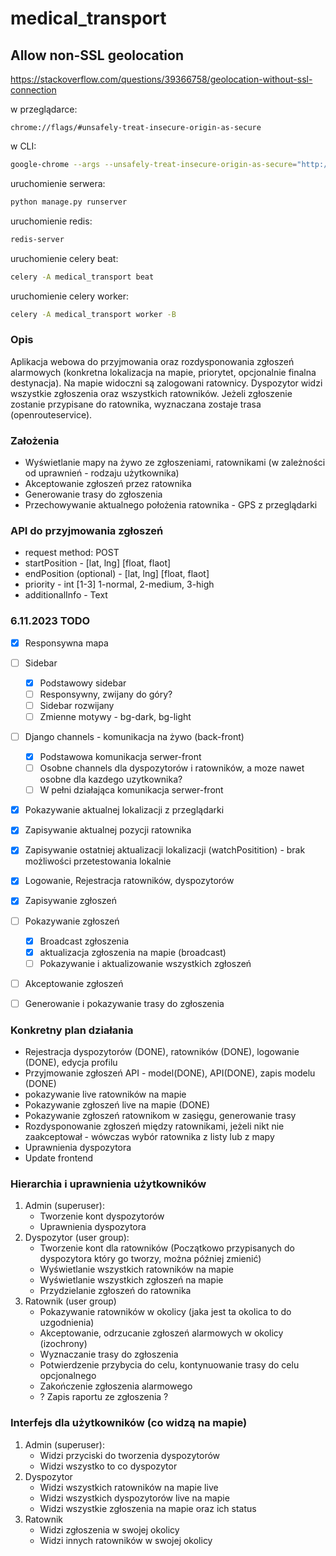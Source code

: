# medical_transport

## Allow non-SSL geolocation
https://stackoverflow.com/questions/39366758/geolocation-without-ssl-connection

w przeglądarce:
```
chrome://flags/#unsafely-treat-insecure-origin-as-secure
```
w CLI:
```bash
google-chrome --args --unsafely-treat-insecure-origin-as-secure="http://whatever.test"
```

uruchomienie serwera:
```bash
python manage.py runserver
```

uruchomienie redis:
```bash
redis-server
```

uruchomienie celery beat:
```bash
celery -A medical_transport beat
```

uruchomienie celery worker:
```bash
celery -A medical_transport worker -B
```




### Opis
Aplikacja webowa do przyjmowania oraz rozdysponowania zgłoszeń alarmowych (konkretna lokalizacja na mapie, priorytet, opcjonalnie finalna destynacja). Na mapie widoczni są zalogowani ratownicy. Dyspozytor widzi wszystkie zgłoszenia oraz wszystkich ratowników. Jeżeli zgłoszenie zostanie przypisane do ratownika, wyznaczana zostaje trasa (openrouteservice).

### Założenia
- Wyświetlanie mapy na żywo ze zgłoszeniami, ratownikami (w zależności od uprawnień - rodzaju użytkownika)
- Akceptowanie zgłoszeń przez ratownika
- Generowanie trasy do zgłoszenia
- Przechowywanie aktualnego położenia ratownika - GPS z przeglądarki

### API do przyjmowania zgłoszeń
- request method: POST
- startPosition - [lat, lng] [float, flaot]
- endPosition (optional) - [lat, lng] [float, flaot]
- priority - int [1-3] 1-normal, 2-medium, 3-high
- additionalInfo - Text


### 6.11.2023 TODO
- [x] Responsywna mapa 
- [ ] Sidebar
  - [x] Podstawowy sidebar
  - [ ] Responsywny, zwijany do góry?
  - [ ] Sidebar rozwijany
  - [ ] Zmienne motywy - bg-dark, bg-light
- [ ] Django channels - komunikacja na żywo (back-front)
  - [x] Podstawowa komunikacja serwer-front
  - [ ] Osobne channels dla dyspozytorów i ratowników, a moze nawet osobne dla kazdego uzytkownika?
  - [ ] W pełni działająca komunikacja serwer-front
- [x] Pokazywanie aktualnej lokalizacji z przeglądarki
- [x] Zapisywanie aktualnej pozycji ratownika
- [x] Zapisywanie ostatniej aktualizacji lokalizacji (watchPositition) - brak możliwości przetestowania lokalnie
- [x] Logowanie, Rejestracja ratowników, dyspozytorów
- [x] Zapisywanie zgłoszeń
- [ ] Pokazywanie zgłoszeń
  - [x] Broadcast zgłoszenia
  - [x] aktualizacja zgłoszenia na mapie (broadcast)
  - [ ] Pokazywanie i aktualizowanie wszystkich zgłoszeń
- [ ] Akceptowanie zgłoszeń
- [ ] Generowanie i pokazywanie trasy do zgłoszenia


### Konkretny plan działania
 - Rejestracja dyspozytorów (DONE), ratowników (DONE), logowanie (DONE), edycja profilu
 - Przyjmowanie zgłoszeń API - model(DONE), API(DONE), zapis modelu (DONE)
 - pokazywanie live ratowników na mapie
 - Pokazywanie zgłoszeń live na mapie (DONE)
 - Pokazywanie zgłoszeń ratownikom w zasięgu, generowanie trasy
 - Rozdysponowanie zgłoszeń między ratownikami, jeżeli nikt nie zaakceptował - wówczas wybór ratownika z listy lub z mapy
 - Uprawnienia dyspozytora
 - Update frontend


### Hierarchia i uprawnienia użytkowników
1. Admin (superuser):
   - Tworzenie kont dyspozytorów
   - Uprawnienia dyspozytora
2. Dyspozytor (user group):
   - Tworzenie kont dla ratowników (Początkowo przypisanych do dyspozytora który go tworzy, można później zmienić)
   - Wyświetlanie wszystkich ratowników na mapie
   - Wyświetlanie wszystkich zgłoszeń na mapie
   - Przydzielanie zgłoszeń do ratownika
3. Ratownik (user group)
   - Pokazywanie ratowników w okolicy (jaka jest ta okolica to do uzgodnienia)
   - Akceptowanie, odrzucanie zgłoszeń alarmowych w okolicy (izochrony)
   - Wyznaczanie trasy do zgłoszenia
   - Potwierdzenie przybycia do celu, kontynuowanie trasy do celu opcjonalnego
   - Zakończenie zgłoszenia alarmowego
   - ? Zapis raportu ze zgłoszenia ?


### Interfejs dla użytkowników (co widzą na mapie)
1. Admin (superuser):
    - Widzi przyciski do tworzenia dyspozytorów
    - Widzi wszystko to co dyspozytor
2. Dyspozytor
    - Widzi wszystkich ratowników na mapie live
    - Widzi wszystkich dyspozytorów live na mapie
    - Widzi wszystkie zgłoszenia na mapie oraz ich status
3. Ratownik
    - Widzi zgłoszenia w swojej okolicy
    - Widzi innych ratowników w swojej okolicy
